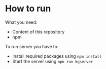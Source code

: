 
# How to run
What you need:
 * Content of this repository
 * npm

To run server you have to:
 * Install required packages using ```npm install```
 * Start the server using ```npm run kgserver```
